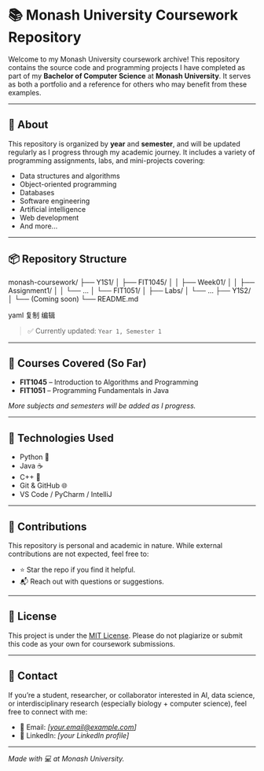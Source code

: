 # 📚 Monash University Coursework Repository

Welcome to my Monash University coursework archive! This repository contains the source code and programming projects I have completed as part of my **Bachelor of Computer Science** at **Monash University**. It serves as both a portfolio and a reference for others who may benefit from these examples.

---

## 🏫 About

This repository is organized by **year** and **semester**, and will be updated regularly as I progress through my academic journey. It includes a variety of programming assignments, labs, and mini-projects covering:

- Data structures and algorithms
- Object-oriented programming
- Databases
- Software engineering
- Artificial intelligence
- Web development
- And more...

---

## 📦 Repository Structure

monash-coursework/
├── Y1S1/
│ ├── FIT1045/
│ │ ├── Week01/
│ │ ├── Assignment1/
│ │ └── ...
│ └── FIT1051/
│ ├── Labs/
│ └── ...
├── Y1S2/
│ └── (Coming soon)
└── README.md

yaml
复制
编辑

> ✅ Currently updated: `Year 1, Semester 1`

---

## 🧠 Courses Covered (So Far)

- **FIT1045** – Introduction to Algorithms and Programming
- **FIT1051** – Programming Fundamentals in Java

*More subjects and semesters will be added as I progress.*

---

## 🚀 Technologies Used

- Python 🐍
- Java ☕
- C++ 🧱
- Git & GitHub 🌐
- VS Code / PyCharm / IntelliJ

---

## 🤝 Contributions

This repository is personal and academic in nature. While external contributions are not expected, feel free to:

- ⭐ Star the repo if you find it helpful.
- 📬 Reach out with questions or suggestions.

---

## 📜 License

This project is under the [MIT License](LICENSE). Please do not plagiarize or submit this code as your own for coursework submissions.

---

## 📇 Contact

If you’re a student, researcher, or collaborator interested in AI, data science, or interdisciplinary research (especially biology + computer science), feel free to connect with me:

- 📧 Email: *[your.email@example.com]*
- 🔗 LinkedIn: *[your LinkedIn profile]*

---

*Made with 💻 at Monash University.*
